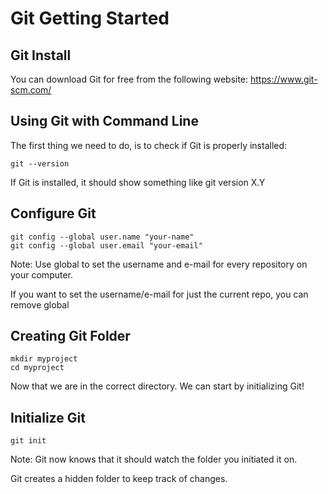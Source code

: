 # Git Getting Started

## Git Install
You can download Git for free from the following website: https://www.git-scm.com/

## Using Git with Command Line
The first thing we need to do, is to check if Git is properly installed:

```
git --version
```

If Git is installed, it should show something like git version X.Y


## Configure Git

```
git config --global user.name "your-name"
git config --global user.email "your-email"
```

Note: Use global to set the username and e-mail for every repository on your computer.

If you want to set the username/e-mail for just the current repo, you can remove global

## Creating Git Folder

```
mkdir myproject
cd myproject
```

Now that we are in the correct directory. We can start by initializing Git!

## Initialize Git

```
git init 
```
Note: Git now knows that it should watch the folder you initiated it on.

Git creates a hidden folder to keep track of changes.